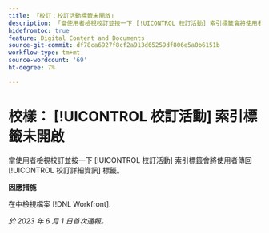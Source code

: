 ```yaml
---
title: 「校訂：校訂活動標籤未開啟」
description: 「當使用者檢視校訂並按一下 [!UICONTROL 校訂活動] 索引標籤會將使用者傳回 [!UICONTROL 校訂詳細資訊] 標籤。」
hidefromtoc: true
feature: Digital Content and Documents
source-git-commit: df78ca6927f8cf2a913d65259df806e5a0b6151b
workflow-type: tm+mt
source-wordcount: '69'
ht-degree: 7%

---
```



# 校樣： [!UICONTROL 校訂活動] 索引標籤未開啟

當使用者檢視校訂並按一下 [!UICONTROL 校訂活動] 索引標籤會將使用者傳回 [!UICONTROL 校訂詳細資訊] 標籤。

**因應措施**

在中檢視檔案 [!DNL Workfront].

_於 2023 年 6 月 1 日首次通報。_

